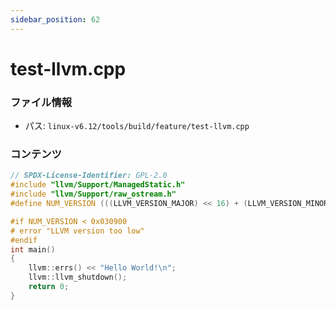 ```yaml
---
sidebar_position: 62
---
```

# test-llvm.cpp

### ファイル情報

- パス: `linux-v6.12/tools/build/feature/test-llvm.cpp`

### コンテンツ

```cpp
// SPDX-License-Identifier: GPL-2.0
#include "llvm/Support/ManagedStatic.h"
#include "llvm/Support/raw_ostream.h"
#define NUM_VERSION (((LLVM_VERSION_MAJOR) << 16) + (LLVM_VERSION_MINOR << 8) + LLVM_VERSION_PATCH)

#if NUM_VERSION < 0x030900
# error "LLVM version too low"
#endif
int main()
{
	llvm::errs() << "Hello World!\n";
	llvm::llvm_shutdown();
	return 0;
}

```
